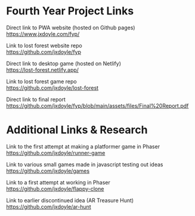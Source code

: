 # Fourth Year Project Links
Direct link to PWA website (hosted on Github pages)<br>
https://www.jxdoyle.com/fyp/

Link to lost forest website repo<br>
https://github.com/jxdoyle/fyp

Direct link to desktop game (hosted on Netlify)<br>
https://lost-forest.netlify.app/

Link to lost forest game repo<br>
https://github.com/jxdoyle/lost-forest

Direct link to final report<br>
https://github.com/jxdoyle/fyp/blob/main/assets/files/Final%20Report.pdf

# Additional Links & Research
Link to the first attempt at making a platformer game in Phaser<br>
https://github.com/jxdoyle/runner-game

Link to various small games made in javascript testing out ideas<br>
https://github.com/jxdoyle/games

Link to a first attempt at working in Phaser<br>
https://github.com/jxdoyle/flappy-clone

Link to earlier discontinued idea (AR Treasure Hunt)<br>
https://github.com/jxdoyle/ar-hunt
